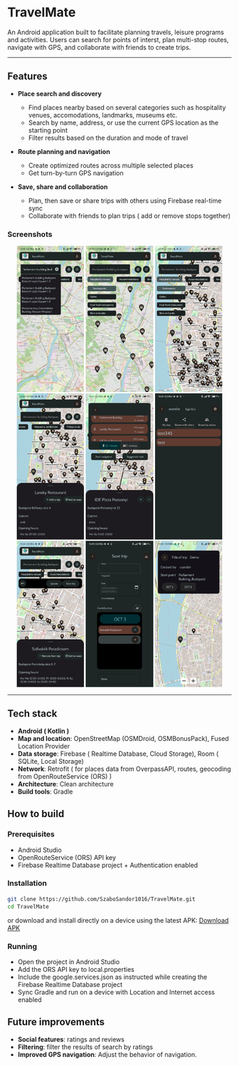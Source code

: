 # TravelMate

An Android application built to facilitate planning travels, leisure programs and activities.
Users can search for points of interst, plan multi-stop routes, navigate with GPS, and collaborate with friends to create trips.

---

## Features

- **Place search and discovery**
  - Find places nearby based on several categories such as hospitality venues, accomodations, landmarks, museums etc.
  - Search by name, address, or use the current GPS location as the starting point
  - Filter results based on the duration and mode of travel

- **Route planning and navigation**
  - Create optimized routes across multiple selected places
  - Get turn-by-turn GPS navigation

- **Save, share and collaboration**
  - Plan, then save or share trips with others using Firebase real-time sync
  - Collaborate with friends to plan trips ( add or remove stops together)

### Screenshots
 <div align="center">

  <img src="metadata/screenshots/1.jpg" width="30%"/>
  <img src="metadata/screenshots/2.jpg" width="30%"/>
  <img src="metadata/screenshots/3.jpg" width="30%"/>
  <img src="metadata/screenshots/4.jpg" width="30%"/>
  <img src="metadata/screenshots/5.jpg" width="30%"/>
  <img src="metadata/screenshots/6.jpg" width="30%"/>
  <img src="metadata/screenshots/7.jpg" width="30%"/>
  <img src="metadata/screenshots/8.jpg" width="30%"/>
  <img src="metadata/screenshots/9.jpg" width="30%"/>
   
 </div>

---
   
## Tech stack

- **Android ( Kotlin )**
- **Map and location**: OpenStreetMap (OSMDroid, OSMBonusPack), Fused Location Provider
- **Data storage**: Firebase ( Realtime Database, Cloud Storage), Room ( SQLite, Local Storage)
- **Network**: Retrofit ( for places data from OverpassAPI, routes, geocoding from OpenRouteService (ORS) )
- **Architecture**: Clean architecture
- **Build tools**: Gradle

## How to build

### Prerequisites
- Android Studio
- OpenRouteService (ORS) API key
- Firebase Realtime Database project + Authentication enabled

### Installation

```bash
git clone https://github.com/SzaboSandor1016/TravelMate.git
cd TravelMate
```

or download and install directly on a device using the latest APK: [Download APK](https://github.com/SzaboSandor1016/TravelMate/releases/download/v1.0.0-alpha/app-debug.apk)

### Running
- Open the project in Android Studio
- Add the ORS API key to local.properties
- Include the google.services.json as instructed while creating the Firebase Realtime Database project
- Sync Gradle and run on a device with Location and Internet access enabled

## Future improvements
- **Social features**: ratings and reviews
- **Filtering**: filter the results of search by ratings
- **Improved GPS navigation**: Adjust the behavior of navigation.
